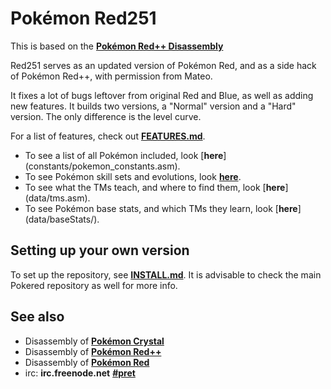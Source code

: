 # Pokémon Red251

This is based on the [**Pokémon Red++ Disassembly**][pokered++]

Red251 serves as an updated version of Pokémon Red, and as a side hack of Pokémon Red++, with permission from Mateo.

It fixes a lot of bugs leftover from original Red and Blue, as well as adding new features.
It builds two versions, a "Normal" version and a "Hard" version. The only difference is the level curve.

For a list of features, check out [**FEATURES.md**](FEATURES.md).

* To see a list of all Pokémon included, look [**here**] (constants/pokemon_constants.asm).
* To see Pokémon skill sets and evolutions, look [**here**](data/evos_moves.asm).
* To see what the TMs teach, and where to find them, look [**here**] (data/tms.asm).
* To see Pokémon base stats, and which TMs they learn, look [**here**] (data/baseStats/).



## Setting up your own version

To set up the repository, see [**INSTALL.md**](INSTALL.md).
It is advisable to check the main Pokered repository as well for more info.



## See also

* Disassembly of [**Pokémon Crystal**][pokecrystal]
* Disassembly of [**Pokémon Red++**][pokered++]
* Disassembly of [**Pokémon Red**][pokered]
* irc: **irc.freenode.net** [**#pret**][irc]

[pokered]: http://github.com/pret/pokered
[pokered++]: https://github.com/TheFakeMateo/RedPlusPlus
[pokecrystal]: https://github.com/kanzure/pokecrystal
[irc]: https://kiwiirc.com/client/irc.freenode.net/?#pret
